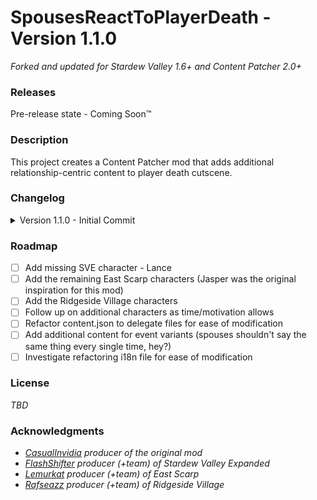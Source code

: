 # SpousesReactToPlayerDeath - Version 1.1.0
_Forked and updated for Stardew Valley 1.6+ and Content Patcher 2.0+_

### Releases
Pre-release state - Coming Soon™

### Description
This project creates a Content Patcher mod that adds additional relationship-centric content to player death cutscene.

### Changelog
<details>
  <summary>Version 1.1.0 - Initial Commit</summary>

  - Uploaded original project before attempts to update/expand
  - Received permission from the East Scarp, Ridgeside Village, and Stardew Valley Expanded authors to include/retain their characters
</details>

### Roadmap
- [ ] Add missing SVE character - Lance
- [ ] Add the remaining East Scarp characters (Jasper was the original inspiration for this mod)
- [ ] Add the Ridgeside Village characters
- [ ] Follow up on additional characters as time/motivation allows
- [ ] Refactor content.json to delegate files for ease of modification
- [ ] Add additional content for event variants (spouses shouldn't say the same thing every single time, hey?)
- [ ] Investigate refactoring i18n file for ease of modification

### License
_TBD_

### Acknowledgments
- _[CasualInvidia] producer of the original mod_
- _[FlashShifter] producer (+team) of Stardew Valley Expanded_ 
- _[Lemurkat] producer (+team) of East Scarp_
- _[Rafseazz] producer (+team) of Ridgeside Village_

[CasualInvidia]: <https://www.nexusmods.com/stardewvalley/users/105860563>
[FlashShifter]: <http://www.nexusmods.com/stardewvalley/users/46021252>
[Lemurkat]: <https://www.nexusmods.com/stardewvalley/users/68088657>
[Rafseazz]: <https://www.nexusmods.com/stardewvalley/users/66167516>
